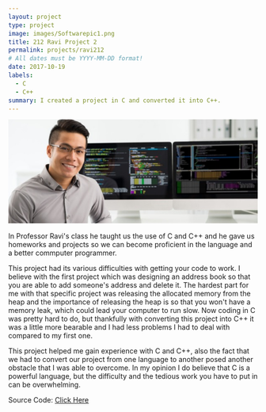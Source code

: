 ```yaml
---
layout: project
type: project
image: images/Softwarepic1.png
title: 212 Ravi Project 2
permalink: projects/ravi212
# All dates must be YYYY-MM-DD format!
date: 2017-10-19
labels:
  - C
  - C++
summary: I created a project in C and converted it into C++.
---
```


<div class="ui large rounded images">
  <img class="ui image" src="../images/Softwarepic2.jpg">
</div>


In Professor Ravi's class he taught us the use of C and C++ and he gave us homeworks and projects so we can become proficient in the language and a better commputer programmer.

This project had its various difficulties with getting your code to work. I believe with the first project which was designing an address book so that you are able to add someone's address and delete it. The hardest part for me with that specific project was releasing the allocated memory from the heap and the importance of releasing the heap is so that you won't have a memory leak, which could lead your computer to run slow. Now coding in C was pretty hard to do, but thankfully with converting this project into C++ it was a little more bearable and I had less problems I had to deal with compared to my first one. 

This project helped me gain experience with C and C++, also the fact that we had to convert our project from one language to another posed another obstacle that I was able to overcome. In my opinion I do believe that C is a powerful language, but the difficulty and the tedious work you have to put in can be overwhelming.
 
Source Code: [Click Here](https://github.com/dubongen/ics212Project)
